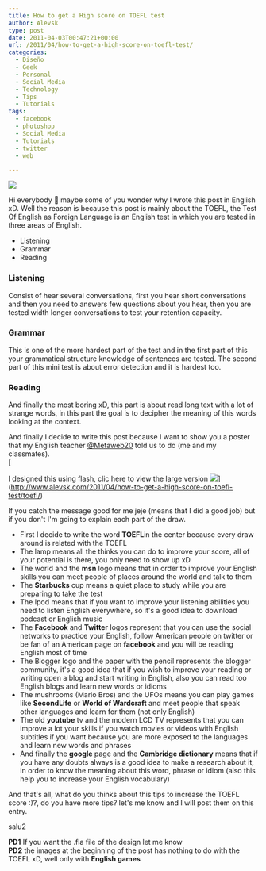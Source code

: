```yaml
---
title: How to get a High score on TOEFL test
author: Alevsk
type: post
date: 2011-04-03T00:47:21+00:00
url: /2011/04/how-to-get-a-high-score-on-toefl-test/
categories:
  - Diseño
  - Geek
  - Personal
  - Social Media
  - Technology
  - Tips
  - Tutorials
tags:
  - facebook
  - photoshop
  - Social Media
  - Tutorials
  - twitter
  - web

---
```

[![](/images/starcraft.jpg)](http://www.alevsk.com/2011/04/how-to-get-a-high-score-on-toefl-test/starcraft/)

Hi everybody 🙂 maybe some of you wonder why I wrote this post in English xD. Well the reason is because this post is mainly about the TOEFL, the Test Of English as Foreign Language is an English test in which you are tested in three areas of English.

  * Listening
  * Grammar
  * Reading

### Listening

Consist of hear several conversations, first you hear short conversations and then you need to answers few questions about you hear, then you are tested width longer conversations to test your retention capacity.

### Grammar

This is one of the more hardest part of the test and in the first part of this your grammatical structure knowledge of sentences are tested. The second part of this mini test is about error detection and it is hardest too.

### Reading

And finally the most boring xD, this part is about read long text with a lot of strange words, in this part the goal is to decipher the meaning of this words looking at the context.

And finally I decide to write this post because I want to show you a poster that my English teacher [@Metaweb20][1] told us to do (me and my classmates).  
[

I designed this using flash, clic here to view the large version ![](/images/TOEFL.jpg)](http://www.alevsk.com/2011/04/how-to-get-a-high-score-on-toefl-test/toefl/)
<p>
  If you catch the message good for me jeje (means that I did a good job) but if you don't I'm going to explain each part of the draw.
</p>
<ul>
<li>
    First I decide to write the word <strong>TOEFL</strong>in the center because every draw around is related with the TOEFL
  </li>
<li>
    The lamp means all the thinks you can do to improve your score, all of your potential is there, you only need to show up xD
  </li>
<li>
    The world and the <strong>msn</strong> logo means that in order to improve your English skills you can meet people of places around the world and talk to them
  </li>
<li>
    The <strong>Starbucks</strong> cup means a quiet place to study while you are preparing to take the test
  </li>
<li>
    The Ipod means that if you want to improve your listening abilities you need to listen English everywhere, so it's a good idea to download podcast or English music
  </li>
<li>
    The <strong>Facebook</strong> and <strong>Twitter</strong> logos represent that you can use the social networks to practice your English, follow American people on twitter or be fan of an American page on <strong>facebook</strong> and you will be reading English most of time
  </li>
<li>
    The Blogger logo and the paper with the pencil represents the blogger community, it's a good idea that if you wish to improve your reading or writing open a blog and start writing in English, also you can read too English blogs and learn new words or idioms
  </li>
<li>
    The mushrooms (Mario Bros) and the UFOs means you can play games like <strong>SecondLife</strong> or <strong>World of Wardcraft</strong> and meet people that speak other languages and learn for them (not only English)
  </li>
<li>
    The old <strong>youtube</strong> tv and the modern LCD TV represents that you can improve a lot your skills if you watch movies or videos with English subtitles if you want because you are more exposed to the languages and learn new words and phrases
  </li>
<li>
    And finally the <strong>google</strong> page and the <strong>Cambridge dictionary</strong> means that if you have any doubts always is a good idea to make a research about it, in order to know the meaning about this word, phrase or idiom (also this help you to increase your English vocabulary)
  </li>
</ul>
<p>
  And that's all, what do you thinks about this tips to increase the TOEFL score :)?, do you have more tips? let's me know and I will post them on this entry.
</p>
<p>
  salu2
</p>
<p>
<strong>PD1</strong> If you want the .fla file of the design let me know<br/> <strong>PD2</strong> the images at the beginning of the post has nothing to do with the TOEFL xD, well only with <strong>English games</strong>
</p>

 [1]: https://twitter.com/MetaWeb20